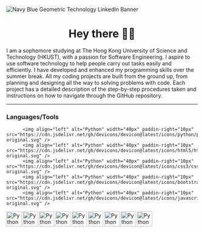 ![Navy Blue Geometric Technology LinkedIn Banner](https://github.com/user-attachments/assets/4e105304-617a-4924-ae10-973a9ee62bd5)

<h1 align="center"">Hey there 👋🏼 </h1>

I am a sophomore studying at The Hong Kong University of Science and Technology (HKUST), with a passion for Software Engineering. I aspire to use software technology to help people carry out tasks easily and efficiently. I have developed and enhanced my programming skills over the summer break. All my coding projects are built from the ground up, from planning and designing all the way to solving problems with code. Each project has a detailed description of the step-by-step procedures taken and instructions on how to navigate through the GitHub repository.

---

### Languages/Tools

          <img align="left" alt="Python" width="40px" paddin-right="10px" src="https://cdn.jsdelivr.net/gh/devicons/devicon@latest/icons/python/python-original.svg" />
          <img align="left" alt="Python" width="40px" paddin-right="10px" src="https://cdn.jsdelivr.net/gh/devicons/devicon@latest/icons/html5/html5-original.svg" />
          <img align="left" alt="Python" width="40px" paddin-right="10px" src="https://cdn.jsdelivr.net/gh/devicons/devicon@latest/icons/css3/css3-original.svg" />
          <img align="left" alt="Python" width="40px" paddin-right="10px" src="https://cdn.jsdelivr.net/gh/devicons/devicon@latest/icons/bootstrap/bootstrap-original.svg" />
          <img align="left" alt="Python" width="40px" paddin-right="10px" src="https://cdn.jsdelivr.net/gh/devicons/devicon@latest/icons/javascript/javascript-original.svg" />
<img align="left" alt="Python" width="40px" paddin-right="10px" src="https://cdn.jsdelivr.net/gh/devicons/devicon@latest/icons/react/react-original.svg" />
<img align="left" alt="Python" width="40px" paddin-right="10px" src="https://cdn.jsdelivr.net/gh/devicons/devicon@latest/icons/nodejs/nodejs-original-wordmark.svg" />
<img align="left" alt="Python" width="40px" paddin-right="10px" src="https://cdn.jsdelivr.net/gh/devicons/devicon@latest/icons/mongodb/mongodb-original.svg" />
<img align="left" alt="Python" width="40px" paddin-right="10px" src="https://cdn.jsdelivr.net/gh/devicons/devicon@latest/icons/pandas/pandas-original-wordmark.svg" />
<img align="left" alt="Python" width="40px" paddin-right="10px" src="https://cdn.jsdelivr.net/gh/devicons/devicon@latest/icons/numpy/numpy-original.svg" />
<img align="left" alt="Python" width="40px" paddin-right="10px" src="https://cdn.jsdelivr.net/gh/devicons/devicon@latest/icons/scikitlearn/scikitlearn-original.svg" />
<img align="left" alt="Python" width="40px" paddin-right="10px" src="https://cdn.jsdelivr.net/gh/devicons/devicon@latest/icons/matplotlib/matplotlib-original.svg" />
<img align="left" alt="Python" width="40px" paddin-right="10px" src="https://cdn.jsdelivr.net/gh/devicons/devicon@latest/icons/figma/figma-original.svg" />
<img align="left" alt="Python" width="40px" paddin-right="10px" src="https://cdn.jsdelivr.net/gh/devicons/devicon@latest/icons/git/git-original.svg" />




          
          
          

                    
          
          
          
          
          

          
          
          
          
          

          
